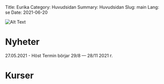 Title: Eurika
Category: Huvudsidan
Summary: Huvudsidan
Slug: main
Lang: se
Date: 2021-06-20

![Alt Text]({static}/images/kids.png)

# Nyheter
27.05.2021 - Höst Termin börjar 29/8 — 28/11 2021 г.

# Kurser
